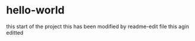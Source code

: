 # hello-world
this start of the project
this has been modified by readme-edit file
this agin editted
